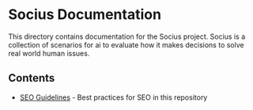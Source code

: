 # Socius Documentation

This directory contains documentation for the Socius project. Socius is a collection of scenarios for ai to evaluate how it makes decisions to solve real world human issues.

## Contents

- [SEO Guidelines](./seo-guidelines.md) - Best practices for SEO in this repository 